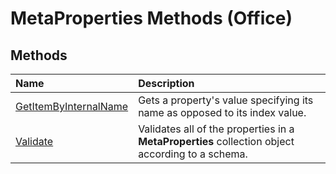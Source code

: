 
# MetaProperties Methods (Office)

## Methods



|**Name**|**Description**|
|:-----|:-----|
| [GetItemByInternalName](27c6bcd8-8631-1dbe-5df1-67c33b757c03.md)|Gets a property's value specifying its name as opposed to its index value.|
| [Validate](658532c6-c8c0-ff01-3736-4161a09af2bb.md)|Validates all of the properties in a  **MetaProperties** collection object according to a schema.|
